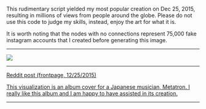 This rudimentary script yielded my most popular creation on Dec 25, 2015, resulting in millions of views from people around the globe. Please do not use this code to judge my skills, instead, enjoy the art for what it is.

It is worth noting that the nodes with no connections represent 75,000 fake instagram accounts that I created before generating this image.


---

![](http://i.imgur.com/t6JShXt.png)


---
[Reddit post (frontpage, 12/25/2015)](https://www.reddit.com/r/dataisbeautiful/comments/3y5t1t/i_visualized_my_instagram_connections_oc/)

[This visualization is an album cover for a Japanese musician, Metatron. I really like this album and I am happy to have assisted in its creation.](https://hellobilly.bandcamp.com/releases)

---
